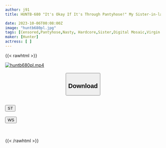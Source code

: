 ```yaml
---
author: j91
title: HUNTB-680 "It's Okay If It's Through Pantyhose!" My Sister-in-law Reluctantly Allows Me To Have Sex Through Pantyhose As I Desperately Beg Her To Quit My Virginity! But The Pussy Juice Penetrated Through The Pantyhose And Reached The Tip Of My Dick.

date: 2023-10-06T00:08:00Z
image: "huntb680pl.jpg"
tags: [Censored,Pantyhose,Nasty, Hardcore,Sister,Digital Mosaic,Virgin Man	]
maker: [Hunter]
actress: [ ]
---
```



{{< rawhtml >}}

<div class="video" data-videoid="jAY8PVWA43TzzMK">
    <a href="javascript:;">
        <img src="https://my.j91.asia/posts/huntb680pl/huntb680pl.jpg" width="WIDTH" height="HEIGHT" alt="huntb680pl.mp4" loading="lazy">
    </a>
</div>

<script type="text/javascript" src="https://j91.asia/asset/on-demand-st.js"></script>

<br>
  <link rel="stylesheet" href="https://j91.asia/asset/bs5.css">
  
  <center>
  <button class="btn btn-primary" type="button" data-bs-toggle="collapse" data-bs-target=".multi-collapse" aria-expanded="false" aria-controls="multiCollapseExample1 multiCollapseExample2"><h2>Download</h2></button></center>
</p>
<div class="row">
  <div class="col">
    <div class="collapse multi-collapse" id="multiCollapseExample1">
      <div class="card card-body">
	      	      <br>
<div class="buttons">  
<a href="https://streamtape.to/v/jAY8PVWA43TzzMK"><button class="btn-hover color-3"><i class="fa fa-download"></i> ST</button></a></div>
    </div>
  </div>
</div>
  <div class="col">
    <div class="collapse multi-collapse" id="multiCollapseExample2">
      <div class="card card-body">
	      <br>
<div class="buttons">
    <a href="https://wolfstream.tv/1rpal2kto77g"><button class="btn-hover color-9"><i class="fa fa-download"></i> WS</button></a></div>
<br><br>
      </div>
    </div>
  </div>
</div>

{{< /rawhtml >}}
